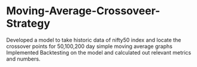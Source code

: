 # Moving-Average-Crossoveer-Strategy
Developed a model to take historic data of nifty50 index and locate the crossover points for 50,100,200 day simple moving average graphs 
Implemented Backtesting on the model and calculated out relevant metrics and numbers.
